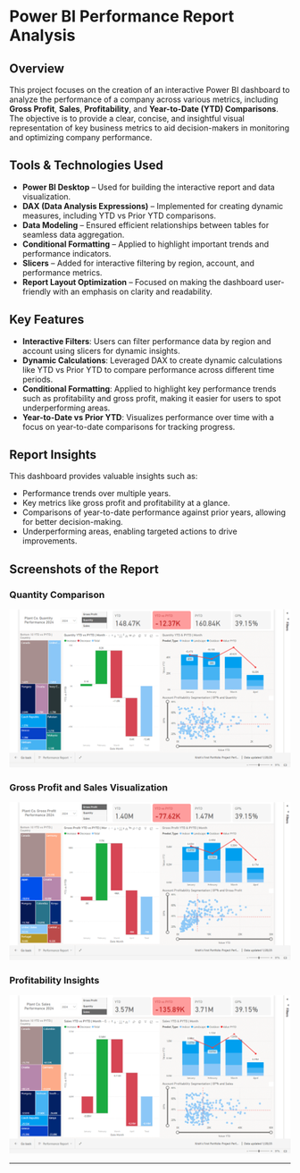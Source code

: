 # Power BI Performance Report Analysis

## Overview

This project focuses on the creation of an interactive Power BI dashboard to analyze the performance of a company across various metrics, including **Gross Profit**, **Sales**, **Profitability**, and **Year-to-Date (YTD) Comparisons**. The objective is to provide a clear, concise, and insightful visual representation of key business metrics to aid decision-makers in monitoring and optimizing company performance.

## Tools & Technologies Used
- **Power BI Desktop** – Used for building the interactive report and data visualization.
- **DAX (Data Analysis Expressions)** – Implemented for creating dynamic measures, including YTD vs Prior YTD comparisons.
- **Data Modeling** – Ensured efficient relationships between tables for seamless data aggregation.
- **Conditional Formatting** – Applied to highlight important trends and performance indicators.
- **Slicers** – Added for interactive filtering by region, account, and performance metrics.
- **Report Layout Optimization** – Focused on making the dashboard user-friendly with an emphasis on clarity and readability.

## Key Features
- **Interactive Filters**: Users can filter performance data by region and account using slicers for dynamic insights.
- **Dynamic Calculations**: Leveraged DAX to create dynamic calculations like YTD vs Prior YTD to compare performance across different time periods.
- **Conditional Formatting**: Applied to highlight key performance trends such as profitability and gross profit, making it easier for users to spot underperforming areas.
- **Year-to-Date vs Prior YTD**: Visualizes performance over time with a focus on year-to-date comparisons for tracking progress.

## Report Insights
This dashboard provides valuable insights such as:
- Performance trends over multiple years.
- Key metrics like gross profit and profitability at a glance.
- Comparisons of year-to-date performance against prior years, allowing for better decision-making.
- Underperforming areas, enabling targeted actions to drive improvements.

## Screenshots of the Report

### Quantity Comparison
![Quantity Comparison](https://github.com/RushirajPathak/Krish-s-First-Portfolio-Project-Performance-Report/blob/main/Quantity2024.png)

### Gross Profit and Sales Visualization
![Gross Profit and Sales](https://github.com/RushirajPathak/Krish-s-First-Portfolio-Project-Performance-Report/blob/main/GrossProfit2024.png)

### Profitability Insights
![Profitability Insights](https://github.com/RushirajPathak/Krish-s-First-Portfolio-Project-Performance-Report/blob/main/Sales2024.png)

---

